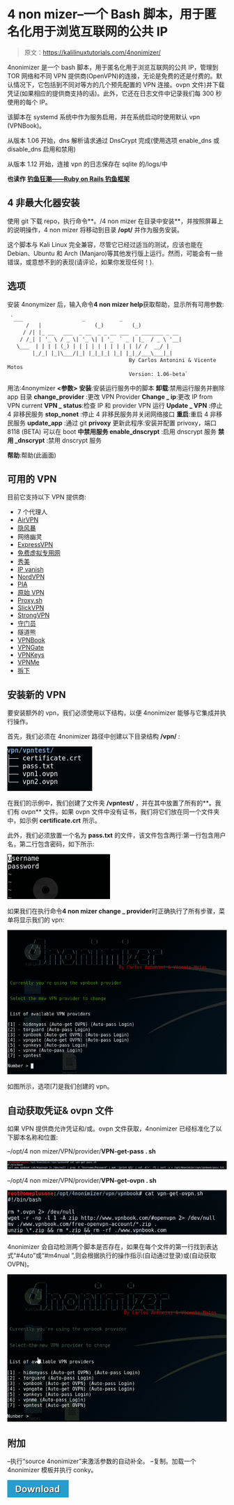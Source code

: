 # 4 non mizer–一个 Bash 脚本，用于匿名化用于浏览互联网的公共 IP

> 原文：<https://kalilinuxtutorials.com/4nonimizer/>

4nonimizer 是一个 bash 脚本，用于匿名化用于浏览互联网的公共 IP，管理到 TOR 网络和不同 VPN 提供商(OpenVPN)的连接，无论是免费的还是付费的。默认情况下，它包括到不同对等方的几个预先配置的 VPN 连接。ovpn 文件)并下载凭证(如果相应的提供商支持的话)。此外，它还在日志文件中记录我们每 300 秒使用的每个 IP。

该脚本在 systemd 系统中作为服务启用，并在系统启动时使用默认 vpn (VPNBook)。

从版本 1.06 开始，dns 解析请求通过 DnsCrypt 完成(使用选项 enable_dns 或 disable_dns 启用和禁用)

从版本 1.12 开始，连接 vpn 的日志保存在 sqlite 的/logs/中

**也读作** [**钓鱼狂潮——Ruby on Rails 钓鱼框架**](https://kalilinuxtutorials.com/phishing-frenzy-phishing-framework/)

## **4 非最大化器安装**

使用 git 下载 repo，执行命令**。/4 non mizer 在目录中安装**，并按照屏幕上的说明操作，4 non mizer 将移动到目录 **/opt/** 并作为服务安装。

这个脚本与 Kali Linux 完全兼容，尽管它已经过适当的测试，应该也能在 Debian、Ubuntu 和 Arch (Manjaro)等其他发行版上运行。然而，可能会有一些错误，或意想不到的表现(请评论，如果你发现任何！).

## **选项**

安装 4nonymizer 后，输入命令**4 non mizer help**获取帮助，显示所有可用参数:

```
 `___                   _           _
      /   |                 (_)         (_)
     / /| |_ __   ___  _ __  _ _ __ ___  _ _______ _ __
    / /_| | '_ \ / _ \| '_ \| | '_  ` _ | |_  / _ \ '__|
   \___  | | | | (_) | | | | | | | | | | |/ /  __/ |
        |_/_| |_|\___/|_| |_|_|_| |_| |_|_/___\___|_|
                                       By Carlos Antonini & Vicente Motos
                                       Version: 1.06-beta` 
```

用法:4nonymizer **<参数>**
**安装**:安装运行服务中的脚本
**卸载**:禁用运行服务并删除 app 目录
**change_provider** :更改 VPN Provider
**Change _ ip**:更改 IP from VPN current
**VPN _ status**:检查 IP 和 provider VPN 运行
**Update _ VPN** :停止 4 非移民服务
**stop_nonet** :停止 4 非移民服务并关闭网络接口
**重启**:重启 4 非移民服务
**update_app** :通过 git
**privoxy** 更新此程序:安装并配置 privoxy，端口 8118 (BETA)
可以在 boot
**中禁用服务 enable_dnscrypt** :启用 dnscrypt 服务
**禁用 _dnscrypt** :禁用 dnscrypt 服务

**帮助**:帮助(此画面)

## **可用的 VPN**

目前它支持以下 VPN 提供商:

*   7 个代理人
*   [AirVPN](https://airvpn.org/)
*   [隐风暴](https://cryptostorm.is/)
*   网络幽灵
*   [ExpressVPN](https://www.expressvpn.com)
*   [免费虚拟专用网](https://freevpn.me/)
*   [秀美](https://www.hidemyass.com/)
*   [IP vanish](https://www.ipvanish.com/)
*   [NordVPN](https://nordvpn.com)
*   [PIA](https://www.privateinternetaccess.com/)
*   [原始 VPN](https://protonvpn.com/)
*   [Proxy.sh](https://proxy.sh/)
*   [SlickVPN](https://www.slickvpn.com)
*   [StrongVPN](https://strongvpn.com/)
*   [守门员](https://torguard.net/)
*   隧道熊
*   [VPNBook](http://www.vpnbook.com/)
*   [VPNGate](http://www.vpngate.net/en/)
*   [VPNKeys](https://www.vpnkeys.com/)
*   [VPNMe](https://www.vpnme.me/)
*   [拆下](https://www.goldenfrog.com/es/vyprvpn)

## **安装新的 VPN**

要安装额外的 vpn，我们必须使用以下结构，以便 4nonimizer 能够与它集成并执行操作。

首先，我们必须在 4nonimizer 路径中创建以下目录结构 **/vpn/** :

![](img//1a4e1b4d62897523efac7b1c67012544.png)

在我们的示例中，我们创建了文件夹 **/vpntest/** ，并在其中放置了所有的**。我们有 ovpn** 文件。如果 ovpn 文件中没有证书，我们将它们放在同一个文件夹中，如示例 **certificate.crt** 所示。

此外，我们必须放置一个名为 **pass.txt** 的文件，该文件包含两行:第一行包含用户名，第二行包含密码，如下所示:

![](img//a49c7bbf2ce67efc8b898bea19d6a005.png)

如果我们在执行命令**4 non mizer change _ provider**时正确执行了所有步骤，菜单将显示我们的 vpn:

![](img//89fd338aa81d7a1c54eb0fce4a2e0f94.png)

如图所示，选项[7]是我们创建的 vpn。

## **自动获取凭证& ovpn 文件**

如果 VPN 提供商允许凭证和/或。ovpn 文件获取，4nonimizer 已经标准化了以下脚本名称和位置:

–/opt/4 non mizer/VPN/provider/**VPN-get-pass . sh**

![](img//e8bc5bc982b75a03d79e3571304d9976.png)

–/opt/4 non mizer/VPN/provider/**VPN-get-ovpn . sh**

![](img//c9de3e07d691ced9d7661273143245ee.png)

4nonimizer 会自动检测两个脚本是否存在，如果在每个文件的第一行找到表达式“#4uto”或“#m4nual ”,则会根据执行的操作指示(自动通过登录)或(自动获取 OVPN)。

![](img//3b41219fe735542fc79a6c8af677b1d8.png)

## **附加**

–执行“source 4nonimizer”来激活参数的自动补全。
–复制。加载一个 4nonimizer 模板并执行 conky。

[![](img//d861a9096555aeb1980fc054015933d7.png)](https://github.com/Hackplayers/4nonimizer)